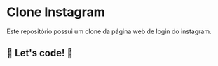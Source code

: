 # Clone Instagram

Este repositório possui um clone da página web de login do instagram.

## 🚀 Let's code! 🚀
